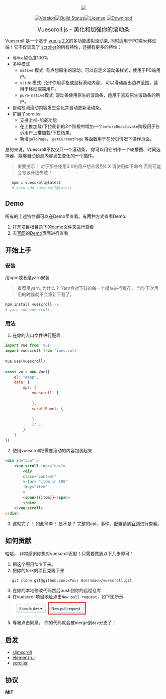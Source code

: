 
 
  <p align="center"><a href="https://wangyi7099.github.io/vuescrolljs/zh/"><img width="100" src="https://wangyi7099.github.io/vuescrolljs/logo.png" /></a></p>
<p align="center">
  <a href="https://www.npmjs.com/package/vuescroll"><img src="https://img.shields.io/npm/v/vuescroll.svg" alt="Version"></a><a href="https://circleci.com/gh/wangyi7099/vuescroll/tree/dev"><img src="https://img.shields.io/circleci/project/wangyi7099/vuescroll/dev.svg" alt="Build Status"></a><a href="https://www.npmjs.com/package/vuescroll"><img src="https://img.shields.io/npm/l/vuescroll.svg" alt="License"></a>
<a href="https://www.npmjs.com/package/vuescroll"><img src="https://img.shields.io/npm/dm/vuescroll.svg" alt="Download"></a>
</p>
<p align="center"><font size="4">Vuescroll.js - 美化和加强你的滚动条</font></p>

Vuescroll 是一个基于 [vue.js 2.X](https://github.com/vuejs/vue)的多功能虚拟滚动条, 同时适用于PC端he移动端！它不仅实现了 [scroller](https://github.com/pbakaus/scroller)的所有特性，还拥有更多的特性：
- 与`Vue`契合度100%
- 多种模式
    - `native` 模式:  有点想原生的滚动，可以自定义滚动条样式，使用于PC端用户。 
    - `slide` 模式: 允许你用手指或鼠标滑动内容， 可以滑动超出边界范围，适用于移动端端用户。
    - `pure-native`模式: 滚动条使用原生的滚动条，适用于喜欢原生滚动条的用户。
- 自动检测滚动内容发生变化并自动更新滚动条。
- 扩展了scroller
    - 支持上推-加载功能
    - 在上推加载/下拉刷新的3个阶段中增加一个`beforeDeactivate`阶段用于告诉用户上推加载/下拉结果。
    - 新增`goToPage`， `getCurrentPage` 等函数用于在分页情况下操作页面。

总的来说，Vuescroll不仅仅只一个滚动条， 你可以用它制作一个轮播图、时间选择器、能够自动侦测内容发生变化的一个插件。

> 重要提示！ 对于那些使用3.X的用户想升级到4.X 请使用如下命令,否则可能会导致升级失败！:
```bash
   npm i vuescroll@latest
   # yarn add vuescroll@latest
```
## Demo
所有的上述特性都可以在Demo里查看。有两种方式查看Demo:
1. 打开项目根目录下的[demo](https://github.com/wangyi7099/vuescroll/tree/dev/demo)文件夹进行查看
2. 去[官网](https://wangyi7099.github.io/vuescrolljs/zh/guide/)的[Demo](https://wangyi7099.github.io/vuescrolljs/zh/Demo/)页面进行查看

## 开始上手
### 安装
  用npm或者是yarn安装
> 推荐用yarn, 为什么？ Yarn会对下载的每一个模块进行缓存， 当你下次再用的时候就不会重新下载了。
```bash
npm install vuescroll -S
# yarn add vuescroll
```
### 用法
1. 在你的入口文件进行配置

```javascript
import Vue from 'vue'
import vuescroll from 'vuescroll'

Vue.use(vuescroll)

const vm = new Vue({
    el: "#app",
    data: {
        ops: {
            vuescroll: {

            },
            scrollPanel: {
                
            }
            // ...
        }
    }
})
```
2. 使用vuescroll把需要滚动的内容包裹起来
```html
<div id="app" >
    <vue-scroll :ops="ops">
        <div 
        class="content"
        v-for= "item in 100"
        :key="item"
        >
        <span>{{item}}</span>
        </div>
    </vue-scroll>
</div>
``` 
3. 这就完了！ 如此简单！ 是不是？
完整的api、事件、配置请到[官网](https://wangyi7099.github.io/vuescrolljs/zh)进行查看。


## 如何贡献

哈哈， 非常感谢你想对vuescroll贡献！只需要做到以下几步即可：
1. 把这个项目fork下来。
2. 把你的fork的项目克隆下来
```base
   git clone git@github.com:<Your Usernmae>/vuescroll.git
```
3. 在你的本地修改代码然后push到你的远程仓库
3. 在vuescroll项目地址点击`New pull request`，如下图所示:<br /><img src="https://github.com/wangyi7099/pictureCdn/blob/master/allPic/others/pr.jpg?raw=true" /> 
4. 等我点击同意， 你的代码就会被merge到`dev`分支了！
## 启发

* [slimscroll](https://github.com/rochal/jQuery-slimScroll)
* [element-ui](https://github.com/ElemeFE/element/tree/dev/packages/scrollbar/src)
* [scroller](https://github.com/pbakaus/scroller)

## 协议

**MIT** 